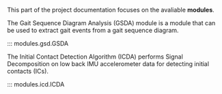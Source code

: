 This part of the project documentation focuses on
the avaliable **modules**.


The Gait Sequence Diagram Analysis (GSDA) module is a module that can be used to extract gait events from a gait sequence diagram.

::: modules.gsd.GSDA

The Initial Contact Detection Algorithm (ICDA) performs Signal Decomposition on low back IMU accelerometer data for detecting initial contacts (ICs).

::: modules.icd.ICDA
